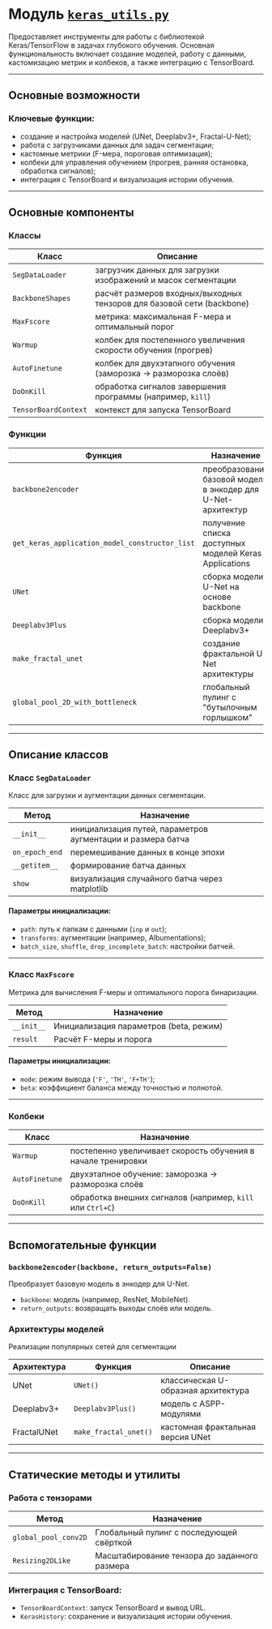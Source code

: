 # Модуль [`keras_utils.py`](https://github.com/NikitaShubin/dl_utils/blob/main/keras_utils.py "Перейти к модулю")

Предоставляет инструменты для работы с библиотекой Keras/TensorFlow в задачах глубокого обучения. Основная функциональность включает создание моделей, работу с данными, кастомизацию метрик и колбеков, а также интеграцию с TensorBoard.

---
## Основные возможности

### Ключевые функции:
- создание и настройка моделей (UNet, Deeplabv3+, Fractal-U-Net);
- работа с загрузчиками данных для задач сегментации;
- кастомные метрики (F-мера, пороговая оптимизация);
- колбеки для управления обучением (прогрев, ранняя остановка, обработка сигналов);
- интеграция с TensorBoard и визуализация истории обучения.

---

## Основные компоненты

### Классы

| Класс                | Описание                                                              |
|----------------------|-----------------------------------------------------------------------|
| `SegDataLoader`      | загрузчик данных для загрузки изображений и масок сегментации         |
| `BackboneShapes`     | расчёт размеров входных/выходных тензоров для базовой сети (backbone) |
| `MaxFscore`          | метрика: максимальная F-мера и оптимальный порог                      |
| `Warmup`             | колбек для постепенного увеличения скорости обучения (прогрев)        |
| `AutoFinetune`       | колбек для двухэтапного обучения (заморозка → разморозка слоёв)       |
| `DoOnKill`           | обработка сигналов завершения программы (например, `kill`)            |
| `TensorBoardContext` | контекст для запуска TensorBoard                                      |

### Функции

| Функция                                        | Назначение                                                   |
|------------------------------------------------|--------------------------------------------------------------|
| `backbone2encoder`                             | преобразование базовой модели в энкодер для U-Net-архитектур |
| `get_keras_application_model_constructor_list` | получение списка доступных моделей Keras Applications        |
| `UNet`                                         | сборка модели U-Net на основе backbone                       |
| `Deeplabv3Plus`                                | сборка модели Deeplabv3+                                     |
| `make_fractal_unet`                            | создание фрактальной U-Net архитектуры                       |
| `global_pool_2D_with_bottleneck`               | глобальный пулинг с "бутылочным горлышком"                   |

---

## Описание классов

### Класс `SegDataLoader`
Класс для загрузки и аугментации данных сегментации.

| Метод          | Назначение                                                  |
|----------------|-------------------------------------------------------------|
| `__init__`     | инициализация путей, параметров аугментации и размера батча |
| `on_epoch_end` | перемешивание данных в конце эпохи                          |
| `__getitem__`  | формирование батча данных                                   |
| `show`         | визуализация случайного батча через matplotlib              |

#### Параметры инициализации:
- `path`: путь к папкам с данными (`inp` и `out`);
- `transforms`: аугментации (например, Albumentations);
- `batch_size`, `shuffle`, `drop_incomplete_batch`: настройки батчей.

---

### Класс `MaxFscore`
Метрика для вычисления F-меры и оптимального порога бинаризации.

| Метод          | Назначение                                 |
|----------------|--------------------------------------------|
| `__init__`     | Инициализация параметров (beta, режим)     |
| `result`       | Расчёт F-меры и порога                     |

#### Параметры инициализации:
- `mode`: режим вывода (`'F'`, `'TH'`, `'F+TH'`);
- `beta`: коэффициент баланса между точностью и полнотой.

---

### Колбеки

| Класс          | Назначение                                                   |
|----------------|--------------------------------------------------------------|
| `Warmup`       | постепенно увеличивает скорость обучения в начале тренировки |
| `AutoFinetune` | двухэтапное обучение: заморозка → разморозка слоёв           |
| `DoOnKill`     | обработка внешних сигналов (например, `kill` или `Ctrl+C`)   |

---

## Вспомогательные функции

### `backbone2encoder(backbone, return_outputs=False)`
Преобразует базовую модель в энкодер для U-Net.
- `backbone`: модель (например, ResNet, MobileNet).
- `return_outputs`: возвращать выходы слоёв или модель.

### Архитектуры моделей
Реализации популярных сетей для сегментации

| Архитектура | Функция               | Описание                            |
|-------------|-----------------------|-------------------------------------|
| UNet        | `UNet()`              | классическая U-образная архитектура |
| Deeplabv3+  | `Deeplabv3Plus()`     | модель с ASPP-модулями              |
| FractalUNet | `make_fractal_unet()` | кастомная фрактальная версия UNet   |

---

## Статические методы и утилиты

### Работа с тензорами
| Метод                          | Назначение                                      |
|--------------------------------|-------------------------------------------------|
| `global_pool_conv2D`           | Глобальный пулинг с последующей свёрткой        |
| `Resizing2DLike`               | Масштабирование тензора до заданного размера    |

### Интеграция с TensorBoard:
- `TensorBoardContext`: запуск TensorBoard и вывод URL.
- `KerasHistory`: сохранение и визуализация истории обучения.